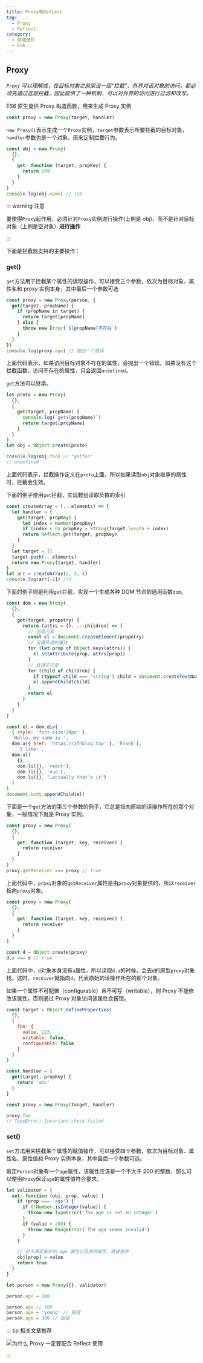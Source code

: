 ```yaml
---
title: Proxy和Reflect
tag:
  - Proxy
  - Reflect
category:
  - 前端进阶
  - ES6
---
```


## Proxy

_`Proxy` 可以理解成，在目标对象之前架设一层“拦截”，外界对该对象的访问，都必须先通过这层拦截，因此提供了一种机制，可以对外界的访问进行过滤和改写。_

ES6 原生提供 Proxy 构造函数，用来生成 Proxy 实例

```js
const proxy = new Proxy(target, handler)
```

`new Proxy()`表示生成一个`Proxy`实例，`target`参数表示所要拦截的目标对象，`handler`参数也是一个对象，用来定制拦截行为。

```js
const obj = new Proxy(
  {},
  {
    get: function (target, propKey) {
      return 199
    }
  }
)
console.log(obj.name) // 119
```

::: warning 注意

要使得`Proxy`起作用，必须针对`Proxy`实例进行操作(上例是 obj)，而不是针对目标对象（上例是空对象）**进行操作**

:::

下面是拦截器支持的主要操作：

### get()

`get`方法用于拦截某个属性的读取操作，可以接受三个参数，依次为目标对象、属性名和 proxy 实例本身，其中最后一个参数可选

```js
const proxy = new Proxy(person, {
  get(target, propName) {
    if (propName in target) {
      return target[propName]
    } else {
      throw new Error(`${propName}不存在`)
    }
  }
})
console.log(proxy.age) // 抛出一个错误
```

上面代码表示，如果访问目标对象不存在的属性，会抛出一个错误。如果没有这个拦截函数，访问不存在的属性，只会返回`undefined`。

`get`方法可以继承。

```js
let proto = new Proxy(
  {},
  {
    get(target, propName) {
      console.log(`get${propName}`)
      return target[propName]
    }
  }
)
let obj = Object.create(proto)

console.log(obj.foo) // "getfoo"
// undefined
```

上面代码表示，拦截操作定义在`proto`上面，所以如果读取`obj`对象继承的属性时，拦截会生效。

下面的例子使用`get`拦截，实现数组读取负数的索引

```js
const createArray = (...elements) => {
  let handler = {
    get(target, propKey) {
      let index = Number(propKey)
      if (index < 0) propKey = String(target.length + index)
      return Reflect.get(target, propKey)
    }
  }
  let target = []
  target.push(...elements)
  return new Proxy(target, handler)
}
let arr = createArray(2, 3, 4)
console.log(arr[-2]) //3
```

下面的例子则是利用`get`拦截，实现一个生成各种 DOM 节点的通用函数`dom`。

```js
const dom = new Proxy(
  {},
  {
    get(target, propetry) {
      return (attrs = {}, ...children) => {
        // 创造元素
        const el = document.createElement(propetry)
        // 设置传递的属性
        for (let prop of Object.keys(attrs)) {
          el.setAttribute(prop, attrs[prop])
        }
        // 处理子元素
        for (child of children) {
          if (typeof child === 'string') child = document.createTextNode(child)
          el.appendChild(child)
        }
        return el
      }
    }
  }
)

const el = dom.div(
  { style: 'font-size:20px' },
  'Hello, my name is ',
  dom.a({ href: 'https://zfhblog.top' }, 'Frank'),
  '. I like:',
  dom.ul(
    {},
    dom.li({}, 'react'),
    dom.li({}, 'vue'),
    dom.li({}, "…actually that's it")
  )
)
document.body.appendChild(el)
```

下面是一个`get`方法的第三个参数的例子，它总是指向原始的读操作所在的那个对象，一般情况下就是 Proxy 实例。

```javascript
const proxy = new Proxy(
  {},
  {
    get: function (target, key, receiver) {
      return receiver
    }
  }
)
proxy.getReceiver === proxy // true
```

上面代码中，`proxy`对象的`getReceiver`属性是由`proxy`对象提供的，所以`receiver`指向`proxy`对象。

```javascript
const proxy = new Proxy(
  {},
  {
    get: function (target, key, receiver) {
      return receiver
    }
  }
)

const d = Object.create(proxy)
d.a === d // true
```

上面代码中，`d`对象本身没有`a`属性，所以读取`d.a`的时候，会去`d`的原型`proxy`对象找。这时，`receiver`就指向`d`，代表原始的读操作所在的那个对象。

如果一个属性不可配置（configurable）且不可写（writable），则 Proxy 不能修改该属性，否则通过 Proxy 对象访问该属性会报错。

```js
const target = Object.defineProperties(
  {},
  {
    foo: {
      value: 123,
      writable: false,
      configurable: false
    }
  }
)

const handler = {
  get(target, propKey) {
    return 'abc'
  }
}

const proxy = new Proxy(target, handler)

proxy.foo
// TypeError: Invariant check failed
```

### set()

`set`方法用来拦截某个属性的赋值操作，可以接受四个参数，依次为目标对象、属性名、属性值和 Proxy 实例本身，其中最后一个参数可选。

假定`Person`对象有一个`age`属性，该属性应该是一个不大于 200 的整数，那么可以使用`Proxy`保证`age`的属性值符合要求。

```js
let validator = {
  set: function (obj, prop, value) {
    if (prop === 'age') {
      if (!Number.isInteger(value)) {
        throw new TypeError('The age is not an integer')
      }
      if (value > 200) {
        throw new RangeError('The age seems invalid')
      }
    }

    // 对于满足条件的 age 属性以及其他属性，直接保存
    obj[prop] = value
    return true
  }
}

let person = new Proxy({}, validator)

person.age = 100

person.age // 100
person.age = 'young' // 报错
person.age = 300 // 报错
```

::: tip 相关文章推荐

![为什么 Proxy 一定要配合 Reflect 使用](https://juejin.cn/post/7080916820353351688)

:::
